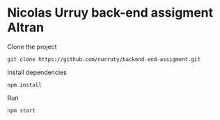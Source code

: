 # Nicolas Urruy back-end assigment Altran

Clone the project
```
git clone https://github.com/nurruty/backend-end-assigment.git
```
Install dependencies
```
npm install
```

Run 
```
npm start
```

